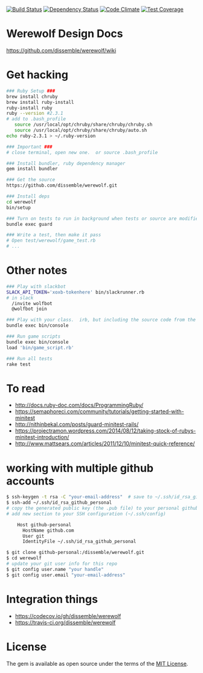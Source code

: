 [![Build Status](https://travis-ci.org/dissemble/werewolf.svg?branch=master)](https://travis-ci.org/dissemble/werewolf) [![Dependency Status](https://gemnasium.com/badges/github.com/dissemble/werewolf.svg)](https://gemnasium.com/github.com/dissemble/werewolf) [![Code Climate](https://codeclimate.com/github/dissemble/werewolf/badges/gpa.svg)](https://codeclimate.com/github/dissemble/werewolf) [![Test Coverage](https://codeclimate.com/github/dissemble/werewolf/badges/coverage.svg)](https://codeclimate.com/github/dissemble/werewolf/coverage)

# Werewolf Design Docs
https://github.com/dissemble/werewolf/wiki


# Get hacking
```sh
### Ruby Setup ###
brew install chruby
brew install ruby-install
ruby-install ruby
ruby --version #2.3.1
# add to .bash_profile
   source /usr/local/opt/chruby/share/chruby/chruby.sh
   source /usr/local/opt/chruby/share/chruby/auto.sh
echo ruby-2.3.1 > ~/.ruby-version

### Important ###
# close terminal, open new one.  or source .bash_profile

### Install bundler, ruby dependency manager
gem install bundler

### Get the source
https://github.com/dissemble/werewolf.git

### Install deps
cd werewolf
bin/setup

### Turn on tests to run in background when tests or source are modified
bundle exec guard

### Write a test, then make it pass
# Open test/werewolf/game_test.rb
# ...

```


# Other notes
```sh
### Play with slackbot
SLACK_API_TOKEN='xoxb-tokenhere' bin/slackrunner.rb
# in slack
  /invite wolfbot
  @wolfbot join

### Play with your class.  irb, but including the source code from the project
bundle exec bin/console

### Run game scripts
bundle exec bin/console
load 'bin/game_script.rb'

### Run all tests
rake test
```


# To read
- http://docs.ruby-doc.com/docs/ProgrammingRuby/
- https://semaphoreci.com/community/tutorials/getting-started-with-minitest
- http://nithinbekal.com/posts/guard-minitest-rails/
- https://projectramon.wordpress.com/2014/08/12/taking-stock-of-rubys-minitest-introduction/
- http://www.mattsears.com/articles/2011/12/10/minitest-quick-reference/


# working with multiple github accounts
```sh
$ ssh-keygen -t rsa -C "your-email-address"  # save to ~/.ssh/id_rsa_github_personal
$ ssh-add ~/.ssh/id_rsa_github_personal
# copy the generated public key (the .pub file) to your personal github account
# add new section to your SSH configuration (~/.ssh/config)

    Host github-personal
      HostName github.com
      User git
      IdentityFile ~/.ssh/id_rsa_github_personal

$ git clone github-personal:/dissemble/werewolf.git
$ cd werewolf
# update your git user info for this repo
$ git config user.name "your handle"
$ git config user.email "your-email-address"
```


# Integration things
- https://codecov.io/gh/dissemble/werewolf
- https://travis-ci.org/dissemble/werewolf


# License
The gem is available as open source under the terms of the [MIT License](http://opensource.org/licenses/MIT).

